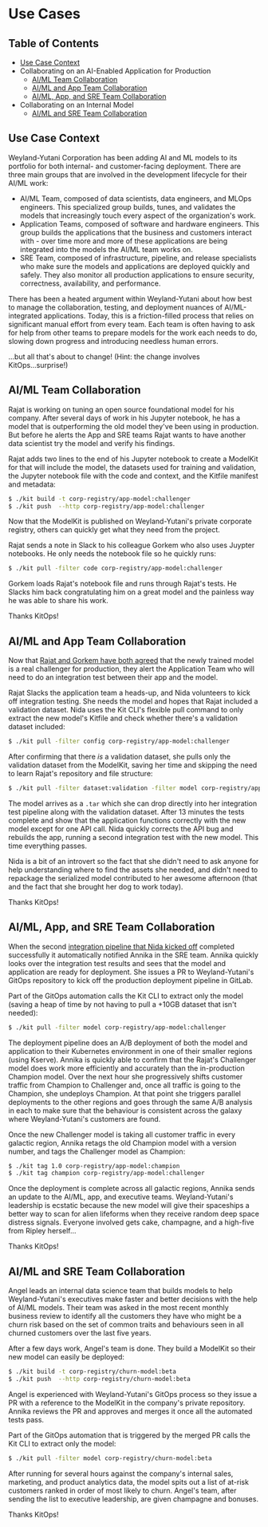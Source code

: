 # Use Cases

## Table of Contents

* [Use Case Context](#use-case-context)
* Collaborating on an AI-Enabled Application for Production
  * [AI/ML Team Collaboration](#aiml-team-collaboration)
  * [AI/ML and App Team Collaboration](#aiml-and-app-team-collaboration)
  * [AI/ML, App, and SRE Team Collaboration](#aiml-app-and-sre-team-collaboration)
* Collaborating on an Internal Model
  * [AI/ML and SRE Team Collaboration](#aiml-and-sre-team-collaboration)

## Use Case Context
Weyland-Yutani Corporation has been adding AI and ML models to its portfolio for both internal- and customer-facing deployment. There are three main groups that are involved in the development lifecycle for their AI/ML work:
* AI/ML Team, composed of data scientists, data engineers, and MLOps engineers. This specialized group builds, tunes, and validates the models that increasingly touch every aspect of the organization's work.
* Application Teams, composed of software and hardware engineers. This group builds the applications that the business and customers interact with - over time more and more of these applications are being integrated into the models the AI/ML team works on.
* SRE Team, composed of infrastructure, pipeline, and release specialists who make sure the models and applications are deployed quickly and safely. They also monitor all production applications to ensure security, correctness, availability, and performance.

There has been a heated argument within Weyland-Yutani about how best to manage the collaboration, testing, and deployment nuances of AI/ML-integrated applications. Today, this is a friction-filled process that relies on significant manual effort from every team. Each team is often having to ask for help from other teams to prepare models for the work each needs to do, slowing down progress and introducing needless human errors.

...but all that's about to change! (Hint: the change involves KitOps...surprise!)

## AI/ML Team Collaboration

Rajat is working on tuning an open source foundational model for his company. After several days of work in his Jupyter notebook, he has a model that is outperforming the old model they've been using in production. But before he alerts the App and SRE teams Rajat wants to have another data scientist try the model and verify his findings.

Rajat adds two lines to the end of his Jupyter notebook to create a ModelKit for that will include the model, the datasets used for training and validation, the Jupyter notebook file with the code and context, and the Kitfile manifest and metadata:

```sh
$ ./kit build -t corp-registry/app-model:challenger
$ ./kit push  --http corp-registry/app-model:challenger
```

Now that the ModelKit is published on Weyland-Yutani's private corporate registry, others can quickly get what they need from the project.

Rajat sends a note in Slack to his colleague Gorkem who also uses Juypter notebooks. He only needs the notebook file so he quickly runs:

```sh
$ ./kit pull -filter code corp-registry/app-model:challenger
```

Gorkem loads Rajat's notebook file and runs through Rajat's tests. He Slacks him back congratulating him on a great model and the painless way he was able to share his work.

Thanks KitOps!

## AI/ML and App Team Collaboration

Now that [Rajat and Gorkem have both agreed](#aiml-team-collaboration) that the newly trained model is a real challenger for production, they alert the Application Team who will need to do an integration test between their app and the model.

Rajat Slacks the application team a heads-up, and Nida volunteers to kick off integration testing. She needs the model and hopes that Rajat included a validation dataset. Nida uses the Kit CLI's flexible pull command to only extract the new model's Kitfile and check whether there's a validation dataset included:

```sh
$ ./kit pull -filter config corp-registry/app-model:challenger
```

After confirming that there _is_ a validation dataset, she pulls only the validation dataset from the ModelKit, saving her time and skipping the need to learn Rajat's repository and file structure:

```sh
$ ./kit pull -filter dataset:validation -filter model corp-registry/app-model:challenger
```

The model arrives as a `.tar` which she can drop directly into her integration test pipeline along with the validation dataset. After 13 minutes the tests complete and show that the application functions correctly with the new model except for one API call. Nida quickly corrects the API bug and rebuilds the app, running a second integration test with the new model. This time everything passes.

Nida is a bit of an introvert so the fact that she didn't need to ask anyone for help understanding where to find the assets she needed, and didn't need to repackage the serialized model contributed to her awesome afternoon (that and the fact that she brought her dog to work today).

Thanks KitOps!

## AI/ML, App, and SRE Team Collaboration

When the second [integration pipeline that Nida kicked off](#aiml-and-app-team-collaboration) completed successfully it automatically notified Annika in the SRE team. Annika quickly looks over the integration test results and sees that the model and application are ready for deployment. She issues a PR to Weyland-Yutani's GitOps repository to kick off the production deployment pipeline in GitLab.

Part of the GitOps automation calls the Kit CLI to extract only the model (saving a heap of time by not having to pull a +10GB dataset that isn't needed):

```sh
$ ./kit pull -filter model corp-registry/app-model:challenger
```

The deployment pipeline does an A/B deployment of both the model and application to their Kubernetes environment in one of their smaller regions (using Kserve). Annika is quickly able to confirm that the Rajat's Challenger model does work more efficiently and accurately than the in-production Champion model. Over the next hour she progressively shifts customer traffic from Champion to Challenger and, once all traffic is going to the Champion, she undeploys Champion. At that point she triggers parallel deployments to the other regions and goes through the same A/B analysis in each to make sure that the behaviour is consistent across the galaxy where Weyland-Yutani's customers are found.

Once the new Challenger model is taking all customer traffic in every galactic region, Annika retags the old Champion model with a version number, and tags the Challenger model as Champion:

```sh
$ ./kit tag 1.0 corp-registry/app-model:champion
$ ./kit tag champion corp-registry/app-model:challenger
```

Once the deployment is complete across all galactic regions, Annika sends an update to the AI/ML, app, and executive teams. Weyland-Yutani's leadership is ecstatic because the new model will give their spaceships a better way to scan for alien lifeforms when they receive random deep space distress signals. Everyone involved gets cake, champagne, and a high-five from Ripley herself...

Thanks KitOps!

## AI/ML and SRE Team Collaboration

Angel leads an internal data science team that builds models to help Weyland-Yutani's executives make faster and better decisions with the help of AI/ML models. Their team was asked in the most recent monthly business review to identify all the customers they have who might be a churn risk based on the set of common traits and behaviours seen in all churned customers over the last five years.

After a few days work, Angel's team is done. They build a ModelKit so their new model can easily be deployed:

```sh
$ ./kit build -t corp-registry/churn-model:beta
$ ./kit push  --http corp-registry/churn-model:beta
```

Angel is experienced with Weyland-Yutani's GitOps process so they issue a PR with a reference to the ModelKit in the company's private repository. Annika reviews the PR and approves and merges it once all the automated tests pass.

Part of the GitOps automation that is triggered by the merged PR calls the Kit CLI to extract only the model:

```sh
$ ./kit pull -filter model corp-registry/churn-model:beta
```

After running for several hours against the company's internal sales, marketing, and product analytics data, the model spits out a list of at-risk customers ranked in order of most likely to churn. Angel's team, after sending the list to executive leadership, are given champagne and bonuses.

Thanks KitOps!



